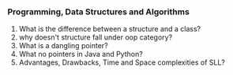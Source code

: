 ### Programming, Data Structures and Algorithms

1. What is the difference between a structure and a class?
2. why doesn't structure fall under oop category?
3. What is a dangling pointer?
4. What no pointers in Java and Python?
5. Advantages, Drawbacks, Time and Space complexities of SLL?
